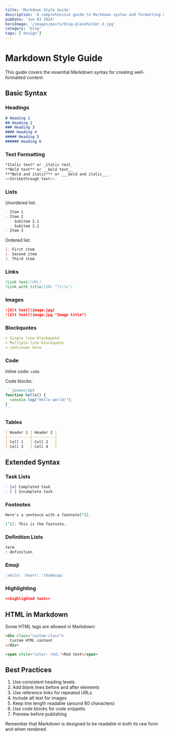 ```yaml
---
title: 'Markdown Style Guide'
description: 'A comprehensive guide to Markdown syntax and formatting options'
pubDate: 'Jun 03 2024'
heroImage: '/images/posts/blog-placeholder-3.jpg'
category: 'blog'
tags: ['design']
---
```


# Markdown Style Guide

This guide covers the essential Markdown syntax for creating well-formatted content.

## Basic Syntax

### Headings

```markdown
# Heading 1
## Heading 2
### Heading 3
#### Heading 4
##### Heading 5
###### Heading 6
```

### Text Formatting

```markdown
*Italic text* or _italic text_
**Bold text** or __bold text__
***Bold and italic*** or ___bold and italic___
~~Strikethrough text~~
```

### Lists

Unordered list:
```markdown
- Item 1
- Item 2
  - Subitem 2.1
  - Subitem 2.2
- Item 3
```

Ordered list:
```markdown
1. First item
2. Second item
3. Third item
```

### Links

```markdown
[Link text](URL)
[Link with title](URL "Title")
```

### Images

```markdown
![Alt text](image.jpg)
![Alt text](image.jpg "Image title")
```

### Blockquotes

```markdown
> Single line blockquote
> Multiple line blockquote
> continues here
```

### Code

Inline code: `code`

Code blocks:
````markdown
```javascript
function hello() {
  console.log("Hello world!");
}
```
````

### Tables

```markdown
| Header 1 | Header 2 |
|----------|----------|
| Cell 1   | Cell 2   |
| Cell 3   | Cell 4   |
```

## Extended Syntax

### Task Lists

```markdown
- [x] Completed task
- [ ] Incomplete task
```

### Footnotes

```markdown
Here's a sentence with a footnote[^1].

[^1]: This is the footnote.
```

### Definition Lists

```markdown
term
: definition
```

### Emoji

```markdown
:smile: :heart: :thumbsup:
```

### Highlighting

```markdown
==highlighted text==
```

## HTML in Markdown

Some HTML tags are allowed in Markdown:

```markdown
<div class="custom-class">
  Custom HTML content
</div>

<span style="color: red;">Red text</span>
```

## Best Practices

1. Use consistent heading levels
2. Add blank lines before and after elements
3. Use reference links for repeated URLs
4. Include alt text for images
5. Keep line length readable (around 80 characters)
6. Use code blocks for code snippets
7. Preview before publishing

Remember that Markdown is designed to be readable in both its raw form and when rendered.
